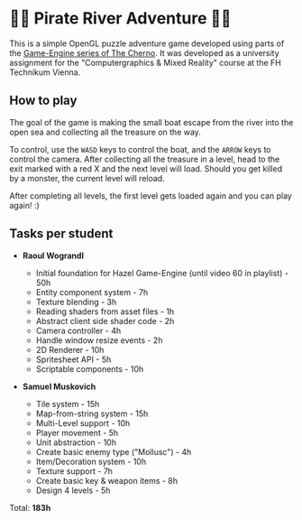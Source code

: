 # 🏴‍☠️ Pirate River Adventure 🏴‍☠️

This is a simple OpenGL puzzle adventure game developed using parts of the [Game-Engine series of The Cherno](https://youtube.com/playlist?list=PLlrATfBNZ98dC-V-N3m0Go4deliWHPFwT&si=Z61h1MRwqmiLKk_n). It was developed as a university assignment for the "Computergraphics & Mixed Reality" course at the FH Technikum Vienna.

## How to play
The goal of the game is making the small boat escape from the river into the open sea and collecting all the treasure on the way.

To control, use the `WASD` keys to control the boat, and the `ARROW` keys to control the camera. After collecting all the treasure in a level, head to the exit marked with a red X and the next level will load. Should you get killed by a monster, the current level will reload.

After completing all levels, the first level gets loaded again and you can play again! :)

## Tasks per student
- **Raoul Wograndl**
    - Initial foundation for Hazel Game-Engine (until video 60 in playlist) - 50h
    - Entity component system - 7h
    - Texture blending - 3h
    - Reading shaders from asset files - 1h
    - Abstract client side shader code - 2h
    - Camera controller - 4h
    - Handle window resize events - 2h
    - 2D Renderer - 10h
    - Spritesheet API - 5h
    - Scriptable components - 10h


- **Samuel Muskovich**
    - Tile system - 15h
    - Map-from-string system - 15h
    - Multi-Level support - 10h
    - Player movement - 5h
    - Unit abstraction - 10h
    - Create basic enemy type ("Mollusc") - 4h
    - Item/Decoration system - 10h
    - Texture support - 7h
    - Create basic key & weapon items - 8h
    - Design 4 levels - 5h

Total: **183h**
